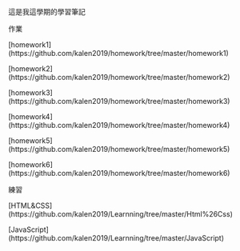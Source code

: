 <p>這是我這學期的學習筆記<p>
作業<p>
[homework1](https://github.com/kalen2019/homework/tree/master/homework1)<p>
[homework2](https://github.com/kalen2019/homework/tree/master/homework2)<p>
[homework3](https://github.com/kalen2019/homework/tree/master/homework3)<p>
[homework4](https://github.com/kalen2019/homework/tree/master/homework4)<p>
[homework5](https://github.com/kalen2019/homework/tree/master/homework5)<p>
[homework6](https://github.com/kalen2019/homework/tree/master/homework6)<p>
練習<p>
[HTML&CSS](https://github.com/kalen2019/Learnning/tree/master/Html%26Css)<p>
[JavaScript](https://github.com/kalen2019/Learnning/tree/master/JavaScript)<p>
